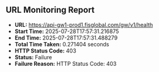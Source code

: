 ## URL Monitoring Report

- **URL:** https://api-gw1-prod1.fisglobal.com/gw/v1/health
- **Start Time:** 2025-07-28T17:57:31.216875
- **End Time:** 2025-07-28T17:57:31.488279
- **Total Time Taken:** 0.271404 seconds
- **HTTP Status Code:** 403
- **Status:** Failure
- **Failure Reason:** HTTP Status Code: 403
